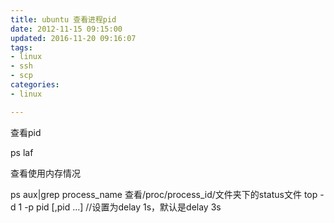 ```yaml
---
title: ubuntu 查看进程pid
date: 2012-11-15 09:15:00
updated: 2016-11-20 09:16:07
tags: 
- linux
- ssh
- scp
categories: 
- linux

---
```

查看pid

ps laf

查看使用内存情况

ps aux|grep process_name
查看/proc/process_id/文件夹下的status文件
top -d 1 -p pid [,pid …] //设置为delay 1s，默认是delay 3s